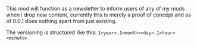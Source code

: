 This mod will function as a newsletter to inform users of any of my mods when i drop new content,
currently this is merely a proof of concept and as of 0.0.1 does nothing apart from just existing.

The versioning is structured like this:
`1<year>.1<month><day>.1<hour><minute>`
